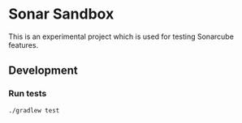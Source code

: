 # Sonar Sandbox

This is an experimental project which is used for testing Sonarcube features.

## Development

### Run tests

```
./gradlew test
```
